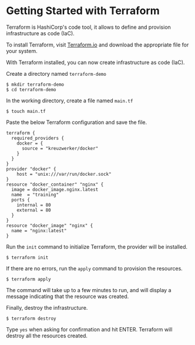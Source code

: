 # Getting Started with Terraform

Terraform is HashiCorp's code tool, it allows to define and provision infrastructure as code (IaC).

To install Terraform, visit [Terraform.io](https://www.terraform.io/downloads.html) and download the appropriate file for your system.

With Terraform installed, you can now create infrastructure as code (IaC).

Create a directory named `terraform-demo`

```shell
$ mkdir terraform-demo
$ cd terraform-demo
```

In the working directory, create a file named `main.tf`

```shell
$ touch main.tf
```

Paste the below Terraform configuration and save the file.

```hcl
terraform {
  required_providers {
    docker = {
      source = "kreuzwerker/docker"
    }
  }
}
provider "docker" {
    host = "unix:///var/run/docker.sock"
}
resource "docker_container" "nginx" {
  image = docker_image.nginx.latest
  name  = "training"
  ports {
    internal = 80
    external = 80
  }
}
resource "docker_image" "nginx" {
  name = "nginx:latest"
}
```

Run the `init` command to initialize Terraform, the provider will be installed. 

```shell
$ terraform init
```

If there are no errors, run the `apply` command to provision the resources.

```shell
$ terraform apply
```

The command will take up to a few minutes to run, and will display a message indicating that the resource was created.

Finally, destroy the infrastructure.

```shell
$ terraform destroy
```

Type `yes` when asking for confirmation and hit ENTER. Terraform will destroy all the resources created.
